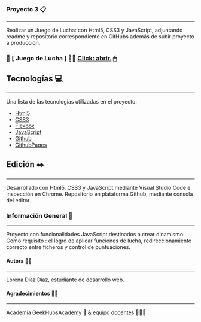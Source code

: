 ### Proyecto 3 📋 
***
Realizar un Juego de Lucha: con Html5, CSS3 y JavaScript, adjuntando readme y repositorio correspondiente en GitHubs además de subir proyecto a producción.

### 🥊 [ Juego de Lucha ] 🤼‍♂️ [Click:  abrir.](https://lorenix.github.io/Juego-de-Lucha/) 🖱
## Tecnologías 💻
***
Una lista de las tecnologías utilizadas en el proyecto:
* [Html5](https://developer.mozilla.org/es/docs/Glossary/HTML5) 
* [CSS3](https://developer.mozilla.org/es/docs/Web/CSS)
* [Flexbox](https://developer.mozilla.org/es/docs/Learn/CSS/CSS_layout/Flexbox)
* [JavaScript](https://developer.mozilla.org/es/docs/Learn/JavaScript/First_steps)
* [Github](https://github.com/)
* [GithubPages](https://pages.github.com/)

## Edición ✒️
***
Desarrollado con Html5, CSS3 y JavaScript  mediante Visual Studio Code e inspección en Chrome. Repositorio en plataforma Github, mediante consola del editor.

### Información General 📁
***
Proyecto con funcionalidades JavaScript destinados a crear dinamismo.
Como requisito : el logro de aplicar funciones de lucha, redireccionamiento correcto entre ficheros y control de puntuaciones. 

#### Autora 👩🏻
***
Lorena Diaz Diaz, estudiante de desarrollo web.

#### Agradecimientos 🙏🏻
***
Academia GeekHubsAcademy 🏫 & equipo docentes.👨🏻‍🏫